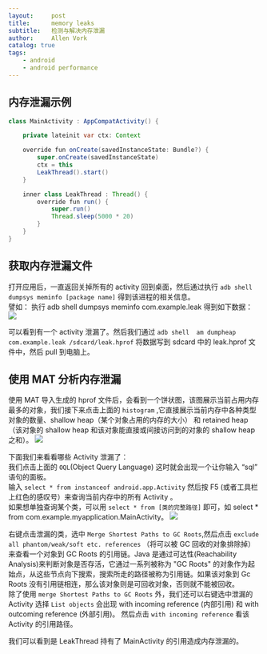 ```yaml
---
layout:     post
title:      memory leaks
subtitle:   检测与解决内存泄漏
author:     Allen Vork
catalog: true
tags:
    - android
    - android performance    
---
```

## 内存泄漏示例
```java
class MainActivity : AppCompatActivity() {

    private lateinit var ctx: Context

    override fun onCreate(savedInstanceState: Bundle?) {
        super.onCreate(savedInstanceState)
        ctx = this
        LeakThread().start()
    }

    inner class LeakThread : Thread() {
        override fun run() {
            super.run()
            Thread.sleep(5000 * 20)
        }
    }
}
```

## 获取内存泄漏文件
打开应用后，一直返回关掉所有的 activity 回到桌面，然后通过执行 `adb shell dumpsys meminfo [package name]` 得到该进程的相关信息。    
譬如： 执行 adb shell dumpsys meminfo com.example.leak 得到如下数据：    
![]({{site.url}}/img/android/basic/memoryleaks/meminfo.png)

可以看到有一个 activity 泄漏了。然后我们通过 `adb shell  am dumpheap com.example.leak /sdcard/leak.hprof` 将数据写到 sdcard 中的 leak.hprof 文件中，然后 pull 到电脑上。

## 使用 MAT 分析内存泄漏
使用 MAT 导入生成的 hprof 文件后，会看到一个饼状图，该图展示当前占用内存最多的对象，我们接下来点击上面的 `histogram` ,它直接展示当前内存中各种类型对象的数量、shallow heap（某个对象占用的内存的大小） 和 retained heap（该对象的 shallow heap 和该对象能直接或间接访问到的对象的 shallow heap 之和）。
![]({{site.url}}/img/android/basic/memoryleaks/histogram.png)

下面我们来看看哪些 Activity 泄漏了：    
我们点击上面的 `OQL`(Object Query Language) 这时就会出现一个让你输入 “sql” 语句的面板。    
输入 `select * from instanceof android.app.Activity` 然后按 F5 (或者工具栏上红色的感叹号）来查询当前内存中的所有 Activity 。    
如果想单独查询某个类，可以用 `select * from [类的完整路径]` 即可，如 select * from com.example.myapplication.MainActivity。
![]({{site.url}}/img/android/basic/memoryleaks/selectclass.png)

右键点击泄漏的类，选中 `Merge Shortest Paths to GC Roots`,然后点击 `exclude all phantom/weak/soft etc. references` （将可以被 GC 回收的对象排除掉）来查看一个对象到 GC Roots 的引用链。Java 是通过可达性(Reachability Analysis)来判断对象是否存活，它通过一系列被称为 "GC Roots" 的对象作为起始点，从这些节点向下搜索，搜索所走的路径被称为引用链。如果该对象到 Gc Roots 没有引用链相连，那么该对象则是可回收对象，否则就不能被回收。    
除了使用 `merge Shortest Paths to GC Roots` 外，我们还可以右键选中泄漏的 Activity 选择 `List objects` 会出现 with incoming reference (内部引用) 和 with outcoming reference (外部引用)。 然后点击 `with incoming reference` 看该 Activity 的引用路径。    

我们可以看到是 LeakThread 持有了 MainActivity 的引用造成内存泄漏的。

